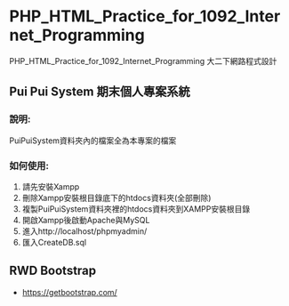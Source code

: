 # PHP_HTML_Practice_for_1092_Internet_Programming
 PHP_HTML_Practice_for_1092_Internet_Programming 大二下網路程式設計

## Pui Pui System 期末個人專案系統
### 說明:

PuiPuiSystem資料夾內的檔案全為本專案的檔案

### 如何使用:
1. 請先安裝Xampp
2. 刪除Xampp安裝根目錄底下的htdocs資料夾(全部刪除)
3. 複製PuiPuiSystem資料夾裡的htdocs資料夾到XAMPP安裝根目錄
4. 開啟Xampp後啟動Apache與MySQL
5. 進入http://localhost/phpmyadmin/
6. 匯入CreateDB.sql

## RWD Bootstrap
+ https://getbootstrap.com/